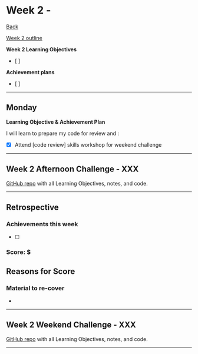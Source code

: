 # Week 2 - 

[Back](README.md)

[Week 2 outline](https://github.com/makersacademy/course/blob/master/week_outlines.md#week-2)

**Week 2 Learning Objectives**
- [ ] 

**Achievement plans**
- [ ] 

---

## Monday

**Learning Objective & Achievement Plan**

I will learn to prepare my code for review and :

- [x] Attend [code review] skills workshop for weekend challenge

---

## Week 2 Afternoon Challenge - XXX

[GitHub repo](#) with all Learning Objectives, notes, and code.

---

## Retrospective

### Achievements this week

- [ ] 

### Score: $

**Reasons for Score**
- 

### Material to re-cover

- 


---

## Week 2 Weekend Challenge - XXX

[GitHub repo](###) with all Learning Objectives, notes, and code.

---

<!-- Links -->

